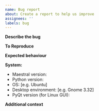 ```yaml
---
name: Bug report
about: Create a report to help us improve
assignees: ''
labels: bug
---
```


**Describe the bug**
<!--- A clear and concise description of what the bug is. --->

**To Reproduce**
<!--- Steps to reproduce the behaviour. --->

**Expected behaviour**
<!--- A clear and concise description of what you expected to happen. --->

**System:**
<!--- Please complete the following information. --->
<!--- To find the PyQt5 version, run `python3 -c "from PyQt5.Qt import PYQT_VERSION_STR; print(PYQT_VERSION_STR)"` --->
 - Maestral version:
 - Python version: 
 - OS: [e.g. Ubuntu]
 - Desktop environment: [e.g. Gnome 3.32]
 - PyQt version (for Linux GUI):

**Additional context**
<!--- Add any other context about the problem here. --->
